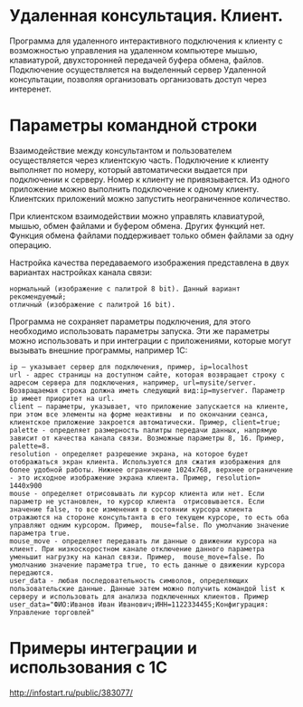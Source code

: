 # Удаленная консультация. Клиент.
Программа для удаленного интерактивного подключения к клиенту с возможностью управления на удаленном компьютере мышью, клавиатурой, двухсторонней передачей буфера обмена, файлов. Подключение осуществляется на выделенный сервер Удаленной консультации, позволяя организовать организовать доступ через интеренет.

# Параметры командной строки
Взаимодействие между консультантом и пользователем осуществляется через клиентскую часть. Подключение к клиенту выполняет по номеру, который автоматически выдается при подключении к серверу. Номер к клиенту не привязывается. Из одного приложение можно выполнить подключение к одному клиенту. Клиентских приложений можно запустить неограниченное количество.

При клиентском взаимодействии можно управлять клавиатурой, мышью, обмен файлами и буфером обмена. Других функций нет. Функция обмена файлами поддерживает только обмен файлами за одну операцию.

Настройка качества передаваемого изображения представлена в двух вариантах настройках канала связи:

    нормальный (изображение с палитрой 8 bit). Данный вариант рекомендуемый;
    отличный (изображение с палитрой 16 bit).

Программа не сохраняет параметры подключения, для этого необходимо использовать параметры запуска. Эти же параметры можно использовать и при интеграции с приложениями, которые могут вызывать внешние программы, например 1С:

    ip – указывает сервер для подключения, пример, ip=localhost
    url - адрес страницы на доступном сайте, которая возвращает строку с адресом сервера для подключения, например, url=mysite/server. Возвращаемая строка должна иметь следующий вид:ip=myserver. Параметр ip имеет приоритет на url.
    client – параметры, указывает, что приложение запускается на клиенте, при этом все элементы на форме неактивны  и по окончании сеанса, клиентское приложение закроется автоматически. Пример, client=true;
    palette - определяет размерность палитры передачи данных, напрямую зависит от качества канала связи. Возможные параметры 8, 16. Пример, palette=8.
    resolution - определяет разрешение экрана, на которое будет отображаться экран клиента. Используются для сжатия изображения для более удобной работы. Нижнее ограничение 1024x768, верхнее ограничение - это исходное изображение экрана клиента. Пример, resolution= 1440x900
    mouse - определяет отрисовывать ли курсор клиента или нет. Если параметр не установлен, то курсор клиента  отрисовывается. Если значение false, то все изменения в состоянии курсора клиента отражаются на стороне консультанта в его текущем курсоре, то есть оба управляют одним курсором. Пример,  mouse=false. По умолчанию значение параметра true.
    mouse_move - определяет передавать ли данные о движении курсора на клиент. При низкоскоростном канале отключение данного параметра уменьшит нагрузку на канал связи. Пример,  mouse_move=false. По умолчанию значение параметра true, то есть данные о движении курсора передаются.
    user_data - любая последовательность символов, определяющих пользовательские данные. Данные затем можно получить командой list к серверу и использовать для анализа подключенных клиентов. Пример user_data="ФИО:Иванов Иван Иванович;ИНН=1122334455;Конфигурация: Управление торговлей"

# Примеры интеграции и использования с 1С
http://infostart.ru/public/383077/
